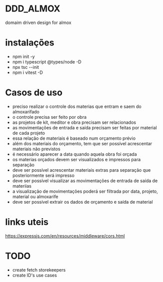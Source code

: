 # DDD_ALMOX
domaim driven design for almox

# instalações
- npm init -y
- npm i typescript @types/node -D
- npx tsc --init
- npm i vitest -D

# Casos de uso
- preciso realizar o controle dos materias que entram e saem do almoxarifado
- o controle precisa ser feito por obra
- as projetos de kit, meditor e obra precisam ser relacionados
- as movimentações de entrada e saída precisam ser feitas por material de cada projeto
- essa relação de materiais é baseado num orçamento prévio
- além dos materiais do orçamento, tem que ser possível acrescentar materiais não previstos
- é necessário aparecer a data quando aquela obra foi orçada
- os materias orçados devem ser visualizados e impressos para separação
- deve ser possível acrescentar materiais extras para separação que posteriormente será impresso
- deve ser possível visualizar as movimentações de entrada de saída de materiias
- a visualização de movimentações poderá ser filtrada por data, projeto, material ou almoxarife
- deve ser possível extrair os dados de orçamento e saída de material

# links uteis
https://expressjs.com/en/resources/middleware/cors.html 

# TODO
- create fetch storekeepers
- create ID's use cases